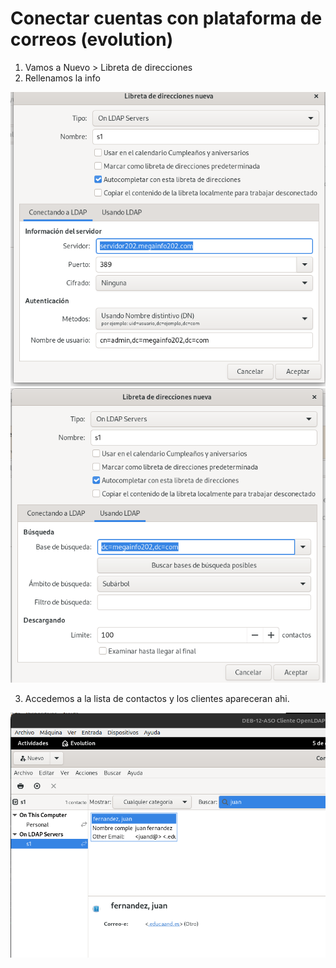 # Conectar cuentas con plataforma de correos (evolution)
1. Vamos a Nuevo > Libreta de direcciones
2. Rellenamos la info

![img](IMG/Correo/01.png)
![img](IMG/Correo/02.png)

3. Accedemos a la lista de contactos y los clientes apareceran ahi.

![img](IMG/Correo/03.png)

